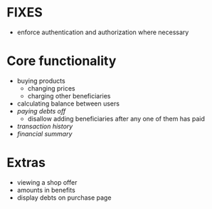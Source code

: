 # FIXES

* enforce authentication and authorization where necessary

# Core functionality

* buying products
    * changing prices
    * charging other beneficiaries
* calculating balance between users
* *paying debts off*
    * disallow adding beneficiaries after any one of them has paid
* *transaction history*
* *financial summary*

# Extras

* viewing a shop offer
* amounts in benefits
* display debts on purchase page
